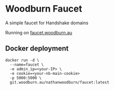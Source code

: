 # Woodburn Faucet
A simple faucet for Handshake domains

Running on [faucet.woodburn.au](https://faucet.woodburn.au)

## Docker deployment
```
docker run -d \
  --name=faucet \
  -e admin_ip=<your-IP> \
  -e cookie=<your-nb-main-cookie>
  -p 5000:5000 \
  git.woodburn.au/nathanwoodburn/faucet:latest

```
